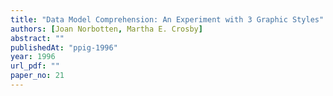 ```yaml
---
title: "Data Model Comprehension: An Experiment with 3 Graphic Styles"
authors: [Joan Norbotten, Martha E. Crosby]
abstract: ""
publishedAt: "ppig-1996"
year: 1996
url_pdf: ""
paper_no: 21
---
```

